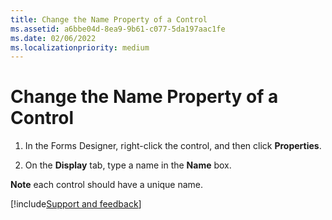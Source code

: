 ```yaml
---
title: Change the Name Property of a Control
ms.assetid: a6bbe04d-8ea9-9b61-c077-5da197aac1fe
ms.date: 02/06/2022
ms.localizationpriority: medium
---
```



# Change the Name Property of a Control

1. In the Forms Designer, right-click the control, and then click **Properties**.
    
2. On the **Display** tab, type a name in the **Name** box.
    
  **Note** each control should have a unique name.

[!include[Support and feedback](~/includes/feedback-boilerplate.md)]